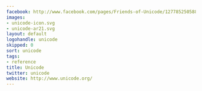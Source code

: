 ```yaml
---
facebook: http://www.facebook.com/pages/Friends-of-Unicode/127785250588285
images:
- unicode-icon.svg
- unicode-ar21.svg
layout: default
logohandle: unicode
skipped: 0
sort: unicode
tags:
- reference
title: Unicode
twitter: unicode
website: http://www.unicode.org/
---
```

